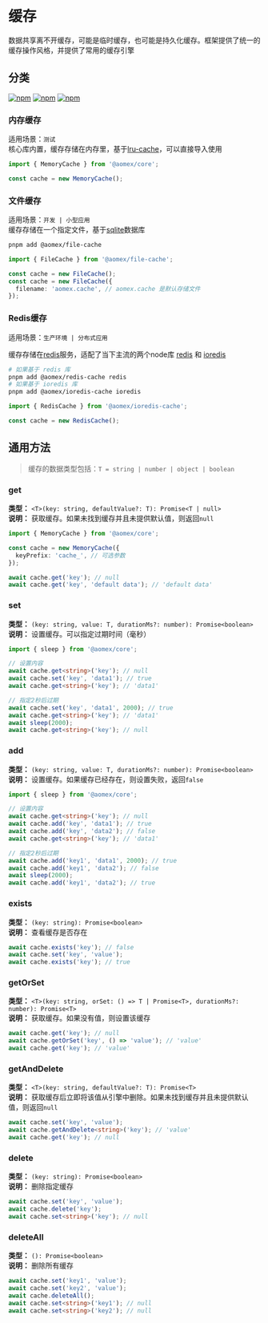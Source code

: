 # 缓存

数据共享离不开缓存，可能是临时缓存，也可能是持久化缓存。框架提供了统一的缓存操作风格，并提供了常用的缓存引擎

## 分类

[![npm](https://img.shields.io/npm/v/@aomex/file-cache?logo=npm&label=@aomex/file-cache)](https://www.npmjs.com/package/@aomex/file-cache)
[![npm](https://img.shields.io/npm/v/@aomex/redis-cache?logo=npm&label=@aomex/redis-cache)](https://www.npmjs.com/package/@aomex/redis-cache)
[![npm](https://img.shields.io/npm/v/@aomex/ioredis-cache?logo=npm&label=@aomex/ioredis-cache)](https://www.npmjs.com/package/@aomex/ioredis-cache)

### 内存缓存

适用场景：`测试`<br>
核心库内置，缓存存储在内存里，基于[lru-cache](https://www.npmjs.com/package/lru-cache)，可以直接导入使用

```typescript
import { MemoryCache } from '@aomex/core';

const cache = new MemoryCache();
```

### 文件缓存

适用场景：`开发 | 小型应用`<br>
缓存存储在一个指定文件，基于[sqlite](https://www.npmjs.com/package/sqlite)数据库

```bash
pnpm add @aomex/file-cache
```

```typescript
import { FileCache } from '@aomex/file-cache';

const cache = new FileCache();
const cache = new FileCache({
  filename: 'aomex.cache', // aomex.cache 是默认存储文件
});
```

### Redis缓存

适用场景：`生产环境 | 分布式应用`<br>

缓存存储在[redis](https://redis.io)服务，适配了当下主流的两个node库 [redis](https://www.npmjs.com/package/redis) 和 [ioredis](https://www.npmjs.com/package/ioredis)

```bash
# 如果基于 redis 库
pnpm add @aomex/redis-cache redis
# 如果基于 ioredis 库
pnpm add @aomex/ioredis-cache ioredis
```

```typescript
import { RedisCache } from '@aomex/ioredis-cache';

const cache = new RedisCache();
```

## 通用方法

> 缓存的数据类型包括：`T = string | number | object | boolean`

### get

**类型：** `<T>(key: string, defaultValue?: T): Promise<T | null>`<br>
**说明：** 获取缓存。如果未找到缓存并且未提供默认值，则返回`null`

```typescript
import { MemoryCache } from '@aomex/core';

const cache = new MemoryCache({
  keyPrefix: 'cache_', // 可选参数
});

await cache.get('key'); // null
await cache.get('key', 'default data'); // 'default data'
```

### set

**类型：** `(key: string, value: T, durationMs?: number): Promise<boolean>`<br>
**说明：** 设置缓存。可以指定过期时间（毫秒）

```typescript
import { sleep } from '@aomex/core';

// 设置内容
await cache.get<string>('key'); // null
await cache.set('key', 'data1'); // true
await cache.get<string>('key'); // 'data1'

// 指定2秒后过期
await cache.set('key', 'data1', 2000); // true
await cache.get<string>('key'); // 'data1'
await sleep(2000);
await cache.get<string>('key'); // null
```

### add

**类型：** `(key: string, value: T, durationMs?: number): Promise<boolean>`<br>
**说明：** 设置缓存。如果缓存已经存在，则设置失败，返回`false`

```typescript
import { sleep } from '@aomex/core';

// 设置内容
await cache.get<string>('key'); // null
await cache.add('key', 'data1'); // true
await cache.add('key', 'data2'); // false
await cache.get<string>('key'); // 'data1'

// 指定2秒后过期
await cache.add('key1', 'data1', 2000); // true
await cache.add('key1', 'data2'); // false
await sleep(2000);
await cache.add('key1', 'data2'); // true
```

### exists

**类型：** `(key: string): Promise<boolean>`<br>
**说明：** 查看缓存是否存在

```typescript
await cache.exists('key'); // false
await cache.set('key', 'value');
await cache.exists('key'); // true
```

### getOrSet

**类型：** `<T>(key: string, orSet: () => T | Promise<T>, durationMs?: number): Promise<T>`<br>
**说明：** 获取缓存。如果没有值，则设置该缓存

```typescript
await cache.get('key'); // null
await cache.getOrSet('key', () => 'value'); // 'value'
await cache.get('key'); // 'value'
```

### getAndDelete

**类型：** `<T>(key: string, defaultValue?: T): Promise<T>`<br>
**说明：** 获取缓存后立即将该值从引擎中删除。如果未找到缓存并且未提供默认值，则返回`null`

```typescript
await cache.set('key', 'value');
await cache.getAndDelete<string>('key'); // 'value'
await cache.get('key'); // null
```

### delete

**类型：** `(key: string): Promise<boolean>`<br>
**说明：** 删除指定缓存

```typescript
await cache.set('key', 'value');
await cache.delete('key');
await cache.set<string>('key'); // null
```

### deleteAll

**类型：** `(): Promise<boolean>`<br>
**说明：** 删除所有缓存

```typescript
await cache.set('key1', 'value');
await cache.set('key2', 'value');
await cache.deleteAll();
await cache.set<string>('key1'); // null
await cache.set<string>('key2'); // null
```
